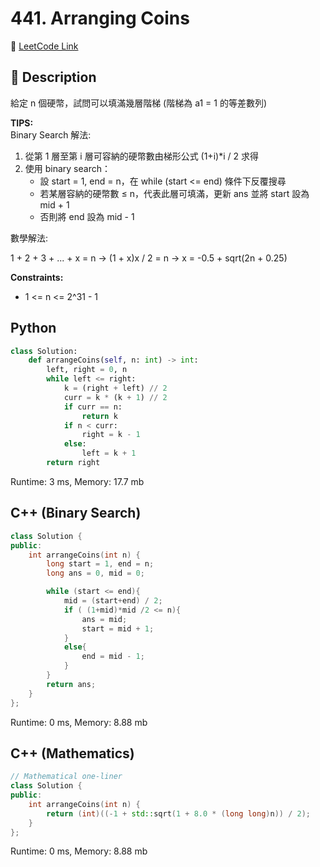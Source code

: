 # 441. Arranging Coins

🔗 [LeetCode Link](https://leetcode.com/problems/arranging-coins/)

## :beginner: Description

給定 n 個硬幣，試問可以填滿幾層階梯 (階梯為 a1 = 1 的等差數列)

**TIPS:**  
Binary Search 解法:

1. 從第 1 層至第 i 層可容納的硬幣數由梯形公式 (1+i)*i / 2 求得
2. 使用 binary search：
   - 設 start = 1, end = n，在 while (start <= end) 條件下反覆搜尋
   - 若某層容納的硬幣數 ≤ n，代表此層可填滿，更新 ans 並將 start 設為 mid + 1
   - 否則將 end 設為 mid - 1

數學解法:

1 + 2 + 3 + ... + x = n
→ (1 + x)x / 2 = n
→ x = -0.5 + sqrt(2n + 0.25)

**Constraints:**  
* 1 <= n <= 2^31 - 1

## Python 

```python
class Solution:
    def arrangeCoins(self, n: int) -> int:
        left, right = 0, n
        while left <= right:
            k = (right + left) // 2
            curr = k * (k + 1) // 2
            if curr == n:
                return k
            if n < curr:
                right = k - 1
            else:
                left = k + 1
        return right
```
Runtime: 3 ms, Memory: 17.7 mb

## C++ (Binary Search)

```c++
class Solution {
public:
    int arrangeCoins(int n) {
        long start = 1, end = n;
        long ans = 0, mid = 0;

        while (start <= end){
            mid = (start+end) / 2;
            if ( (1+mid)*mid /2 <= n){
                ans = mid;
                start = mid + 1;
            }
            else{
                end = mid - 1;
            }
        }
        return ans;
    }
};
```
Runtime: 0 ms, Memory: 8.88 mb

## C++ (Mathematics)

```c++
// Mathematical one-liner
class Solution {
public:
    int arrangeCoins(int n) {
        return (int)((-1 + std::sqrt(1 + 8.0 * (long long)n)) / 2);
    }
};
```
Runtime: 0 ms, Memory: 8.88 mb


